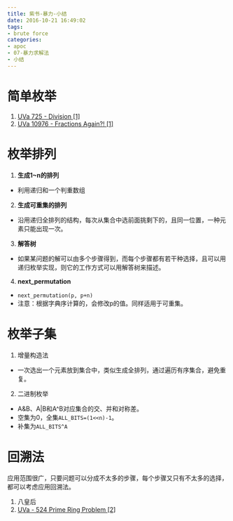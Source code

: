 ```yaml
---
title: 紫书-暴力-小结
date: 2016-10-21 16:49:02
tags: 
- brute force
categories:
- apoc
- 07-暴力求解法
- 小结
---
```

# 简单枚举
1. [UVa 725 - Division [1]](/2016/10/21/uva725-Division/)
2. [UVa 10976 - Fractions Again?! [1]](/2016/10/21/UVa-10976-Fractions-Again/)

# 枚举排列
1. **生成1~n的排列**
  - 利用递归和一个判重数组
2. **生成可重集的排列**
  - 沿用递归全排列的结构，每次从集合中选前面挑剩下的，且同一位置，一种元素只能出现一次。
3. **解答树**
  - 如果某问题的解可以由多个步骤得到，而每个步骤都有若干种选择，且可以用递归枚举实现，则它的工作方式可以用解答树来描述。
4. **next_permutation**
  - `next_permutation(p, p+n)`
  - 注意：根据字典序计算的，会修改p的值。同样适用于可重集。

# 枚举子集
1. 增量构造法
  - 一次选出一个元素放到集合中，类似生成全排列，通过遍历有序集合，避免重复。
2. 二进制枚举
  - A&B、A|B和A^B对应集合的交、并和对称差。
  - 空集为0，全集`ALL_BITS=(1<<n)-1`。
  - 补集为`ALL_BITS^A`

# 回溯法
应用范围很广，只要问题可以分成不太多的步骤，每个步骤又只有不太多的选择，都可以考虑应用回溯法。
1. 八皇后
2. [UVa - 524 Prime Ring Problem [2]](/2016/10/22/UVa-524-Prime-Ring-Problem/)


